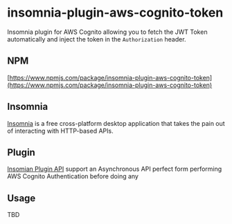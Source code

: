 # insomnia-plugin-aws-cognito-token
Insomnia plugin for AWS Cognito allowing you to fetch the JWT Token automatically and inject the token in the `Authorization` header.

## NPM
[https://www.npmjs.com/package/insomnia-plugin-aws-cognito-token](https://www.npmjs.com/package/insomnia-plugin-aws-cognito-token)

## Insomnia
[Insomnia](https://support.insomnia.rest/) is a free cross-platform desktop application that takes the pain out of interacting with HTTP-based APIs. 

## Plugin
[Insomian Plugin API](https://support.insomnia.rest/article/26-plugins) support an Asynchronous API perfect form performing AWS Cognito Authentication before doing any 

## Usage
TBD